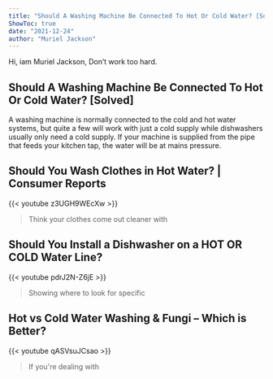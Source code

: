 ```yaml
---
title: "Should A Washing Machine Be Connected To Hot Or Cold Water? [Solved]"
ShowToc: true 
date: "2021-12-24"
author: "Muriel Jackson" 
---
```


Hi, iam Muriel Jackson, Don’t work too hard.
## Should A Washing Machine Be Connected To Hot Or Cold Water? [Solved]
A washing machine is normally connected to the cold and hot water systems, but quite a few will work with just a cold supply while dishwashers usually only need a cold supply. If your machine is supplied from the pipe that feeds your kitchen tap, the water will be at mains pressure.

## Should You Wash Clothes in Hot Water? | Consumer Reports
{{< youtube z3UGH9WEcXw >}}
>Think your clothes come out cleaner with 

## Should You Install a Dishwasher on a HOT OR COLD Water Line?
{{< youtube pdrJ2N-Z6jE >}}
>Showing where to look for specific 

## Hot vs Cold Water Washing & Fungi – Which is Better?
{{< youtube qASVsuJCsao >}}
>If you're dealing with 

